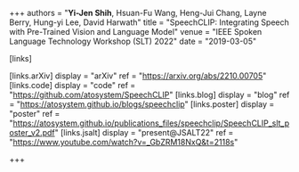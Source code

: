 +++
authors = "**Yi-Jen Shih**, Hsuan-Fu Wang, Heng-Jui Chang, Layne Berry, Hung-yi Lee, David Harwath"
title = "SpeechCLIP: Integrating Speech with Pre-Trained Vision and Language Model"
venue = "IEEE Spoken Language Technology Workshop (SLT) 2022"
date = "2019-03-05"

[links]

[links.arXiv]
display = "arXiv"
ref = "https://arxiv.org/abs/2210.00705"
[links.code]
display = "code"
ref = "https://github.com/atosystem/SpeechCLIP"
[links.blog]
display = "blog"
ref = "https://atosystem.github.io/blogs/speechclip"
[links.poster]
display = "poster"
ref = "https://atosystem.github.io/publications_files/speechclip/SpeechCLIP_slt_poster_v2.pdf"
[links.jsalt]
display = "present@JSALT22"
ref = "https://www.youtube.com/watch?v=_GbZRM18NxQ&t=2118s"

+++